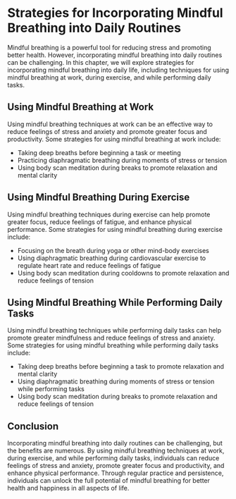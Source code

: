 # Strategies for Incorporating Mindful Breathing into Daily Routines

Mindful breathing is a powerful tool for reducing stress and promoting better health. However, incorporating mindful breathing into daily routines can be challenging. In this chapter, we will explore strategies for incorporating mindful breathing into daily life, including techniques for using mindful breathing at work, during exercise, and while performing daily tasks.

Using Mindful Breathing at Work
-------------------------------

Using mindful breathing techniques at work can be an effective way to reduce feelings of stress and anxiety and promote greater focus and productivity. Some strategies for using mindful breathing at work include:

* Taking deep breaths before beginning a task or meeting
* Practicing diaphragmatic breathing during moments of stress or tension
* Using body scan meditation during breaks to promote relaxation and mental clarity

Using Mindful Breathing During Exercise
---------------------------------------

Using mindful breathing techniques during exercise can help promote greater focus, reduce feelings of fatigue, and enhance physical performance. Some strategies for using mindful breathing during exercise include:

* Focusing on the breath during yoga or other mind-body exercises
* Using diaphragmatic breathing during cardiovascular exercise to regulate heart rate and reduce feelings of fatigue
* Using body scan meditation during cooldowns to promote relaxation and reduce feelings of tension

Using Mindful Breathing While Performing Daily Tasks
----------------------------------------------------

Using mindful breathing techniques while performing daily tasks can help promote greater mindfulness and reduce feelings of stress and anxiety. Some strategies for using mindful breathing while performing daily tasks include:

* Taking deep breaths before beginning a task to promote relaxation and mental clarity
* Using diaphragmatic breathing during moments of stress or tension while performing tasks
* Using body scan meditation during breaks to promote relaxation and reduce feelings of tension

Conclusion
----------

Incorporating mindful breathing into daily routines can be challenging, but the benefits are numerous. By using mindful breathing techniques at work, during exercise, and while performing daily tasks, individuals can reduce feelings of stress and anxiety, promote greater focus and productivity, and enhance physical performance. Through regular practice and persistence, individuals can unlock the full potential of mindful breathing for better health and happiness in all aspects of life.
